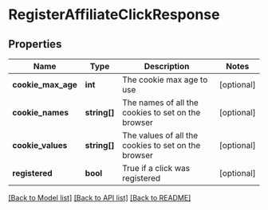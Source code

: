 # RegisterAffiliateClickResponse

## Properties
Name | Type | Description | Notes
------------ | ------------- | ------------- | -------------
**cookie_max_age** | **int** | The cookie max age to use | [optional] 
**cookie_names** | **string[]** | The names of all the cookies to set on the browser | [optional] 
**cookie_values** | **string[]** | The values of all the cookies to set on the browser | [optional] 
**registered** | **bool** | True if a click was registered | [optional] 

[[Back to Model list]](../README.md#documentation-for-models) [[Back to API list]](../README.md#documentation-for-api-endpoints) [[Back to README]](../README.md)


